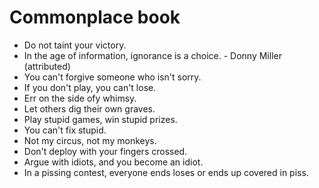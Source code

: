 # Commonplace book

* Do not taint your victory.
* In the age of information, ignorance is a choice. - Donny Miller (attributed)
* You can't forgive someone who isn't sorry.
* If you don't play, you can't lose.
* Err on the side ofy whimsy.
* Let others dig their own graves.
* Play stupid games, win stupid prizes.
* You can't fix stupid.
* Not my circus, not my monkeys.
* Don't deploy with your fingers crossed.
* Argue with idiots, and you become an idiot.
* In a pissing contest, everyone ends loses or ends up covered in piss.
